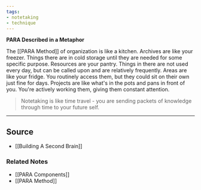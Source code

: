 ```yaml
---
tags:
- notetaking
- technique
---
```

**PARA Described in a Metaphor**

The [[PARA Method]] of organization is like a kitchen. Archives are like your freezer. Things there are in cold storage until they are needed for some specific purpose. Resources are your pantry. Things in there are not used every day, but can be called upon and are relatively frequently. Areas are like your fridge. You routinely access them, but they could sit on their own just fine for days. Projects are like what's in the pots and pans in front of you. You're actively working them, giving them constant attention.

> Notetaking is like time travel - you are sending packets of knowledge through time to your future self.
> 

---

## Source
- [[Building A Second Brain]]

### Related Notes
- [[PARA Components]] 
- [[PARA Method]]